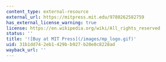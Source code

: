 ```yaml
---
content_type: external-resource
external_url: https://mitpress.mit.edu/9780262582759
has_external_license_warning: true
license: https://en.wikipedia.org/wiki/All_rights_reserved
status: ''
title: '![Buy at MIT Press](/images/mp_logo.gif)'
uid: 31b1dd74-2eb1-429b-b927-b20e0c8228ad
wayback_url: ''
---
```

